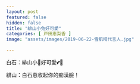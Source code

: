 ```yaml
---
layout: post
featured: false
hidden: false
title: "緋山小兔好可愛"
categories: [ 戸田恵梨香 ]
image: "assets/images/2019-06-22-雪肌精代言人.jpg"

---
```

白石：緋山小🐰好可愛💕🤤

緋山：白石恵收起你的痴漢臉！
